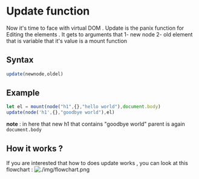 # Update function
Now it's time to face with virtual DOM . Update is the panix function for Editing the elements . It gets to arguments that 
1- new node 
2- old element that is variable that it's value is a mount function
## Syntax
```js
update(newnode,oldel)
```
## Example
```js
let el = mount(node("h1",{},"hello world"),document.body)
update(node('h1',{},"goodbye world"),el)
```
**note** : in here that new h1 that contains "goodbye world" parent is again `document.body`
## How it works ?
If you are interested that how to does update works , you can look at this flowchart :
![./img/flowchart.png](flowchart)